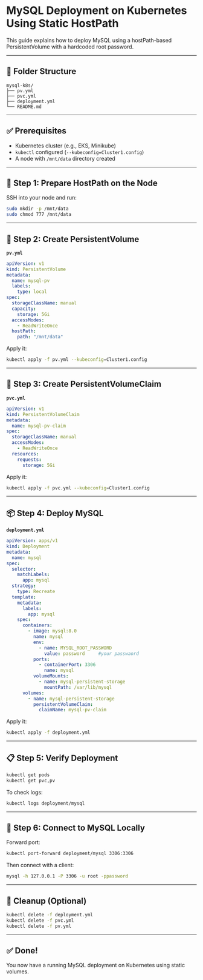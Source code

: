 # MySQL Deployment on Kubernetes Using Static HostPath

This guide explains how to deploy MySQL using a hostPath-based PersistentVolume with a hardcoded root password.

---

## 📁 Folder Structure

```
mysql-k8s/
├── pv.yml
├── pvc.yml
├── deployment.yml
└── README.md
```

---

## ✅ Prerequisites

- Kubernetes cluster (e.g., EKS, Minikube)
- `kubectl` configured (`--kubeconfig=Cluster1.config`)
- A node with `/mnt/data` directory created

---

## 🔧 Step 1: Prepare HostPath on the Node

SSH into your node and run:

```bash
sudo mkdir -p /mnt/data
sudo chmod 777 /mnt/data
```

---

## 📜 Step 2: Create PersistentVolume

**`pv.yml`**
```yaml
apiVersion: v1
kind: PersistentVolume
metadata:
  name: mysql-pv
  labels:
    type: local
spec:
  storageClassName: manual
  capacity:
    storage: 5Gi
  accessModes:
    - ReadWriteOnce
  hostPath:
    path: "/mnt/data"
```

Apply it:
```bash
kubectl apply -f pv.yml --kubeconfig=Cluster1.config
```

---

## 📜 Step 3: Create PersistentVolumeClaim

**`pvc.yml`**
```yaml
apiVersion: v1
kind: PersistentVolumeClaim
metadata:
  name: mysql-pv-claim
spec:
  storageClassName: manual
  accessModes:
    - ReadWriteOnce
  resources:
    requests:
      storage: 5Gi
```

Apply it:
```bash
kubectl apply -f pvc.yml --kubeconfig=Cluster1.config
```

---

## 📦 Step 4: Deploy MySQL

**`deployment.yml`**
```yaml
apiVersion: apps/v1
kind: Deployment
metadata:
  name: mysql
spec:
  selector:
    matchLabels:
      app: mysql
  strategy:
    type: Recreate
  template:
    metadata:
      labels:
        app: mysql
    spec:
      containers:
        - image: mysql:8.0
          name: mysql
          env:
            - name: MYSQL_ROOT_PASSWORD
              value: password     #your passwaord
          ports:
            - containerPort: 3306
              name: mysql
          volumeMounts:
            - name: mysql-persistent-storage
              mountPath: /var/lib/mysql
      volumes:
        - name: mysql-persistent-storage
          persistentVolumeClaim:
            claimName: mysql-pv-claim
```

Apply it:
```bash
kubectl apply -f deployment.yml
```

---

## 📋 Step 5: Verify Deployment

```bash
kubectl get pods 
kubectl get pvc,pv 
```

To check logs:
```bash
kubectl logs deployment/mysql 
```

---

## 🔌 Step 6: Connect to MySQL Locally

Forward port:
```bash
kubectl port-forward deployment/mysql 3306:3306 
```

Then connect with a client:
```bash
mysql -h 127.0.0.1 -P 3306 -u root -ppassword
```

---

## 🧹 Cleanup (Optional)

```bash
kubectl delete -f deployment.yml 
kubectl delete -f pvc.yml 
kubectl delete -f pv.yml 
```

---

## ✅ Done!
You now have a running MySQL deployment on Kubernetes using static volumes.
